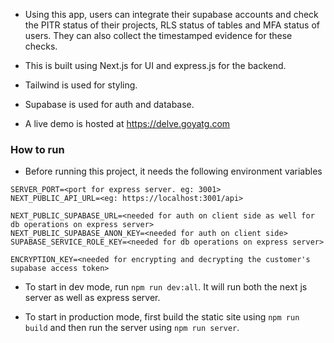 - Using this app, users can integrate their supabase accounts and check the PITR status of their projects, RLS status of tables and MFA status of users. They can also collect the timestamped evidence for these checks.
- This is built using Next.js for UI and express.js for the backend.
- Tailwind is used for styling.
- Supabase is used for auth and database.

- A live demo is hosted at https://delve.goyatg.com

### How to run

- Before running this project, it needs the following environment variables

```
SERVER_PORT=<port for express server. eg: 3001>
NEXT_PUBLIC_API_URL=<eg: https://localhost:3001/api>

NEXT_PUBLIC_SUPABASE_URL=<needed for auth on client side as well for db operations on express server>
NEXT_PUBLIC_SUPABASE_ANON_KEY=<needed for auth on client side>
SUPABASE_SERVICE_ROLE_KEY=<needed for db operations on express server>

ENCRYPTION_KEY=<needed for encrypting and decrypting the customer's supabase access token>
```

- To start in dev mode, run `npm run dev:all`. It will run both the next js server as well as express server.

- To start in production mode, first build the static site using `npm run build` and then run the server using `npm run server`.
